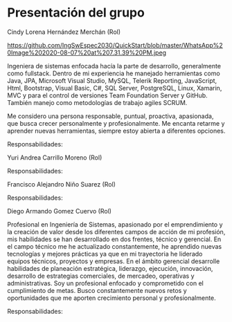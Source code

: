 # Presentación del grupo

Cindy Lorena Hernández Merchán (Rol)

https://github.com/IngSwEspec2030/QuickStart/blob/master/WhatsApp%20Image%202020-08-07%20at%207.31.39%20PM.jpeg


Ingeniera de sistemas enfocada hacía la parte de desarrollo, generalmente como fullstack. Dentro de mi experiencia he manejado herramientas como Java, JPA, Microsoft Visual Studio, MySQL, Telerik Reporting, JavaScript, Html, Bootstrap, Visual Basic, C#, SQL Server, PostgreSQL, Linux, Xamarin, MVC y para el control de versiones Team Foundation Server y GitHub. También manejo como metodologías de trabajo agiles SCRUM.

Me considero una persona responsable, puntual, proactiva, apasionada, que busca crecer personalmente y profesionalmente. Me encanta retarme y aprender nuevas herramientas, siempre estoy abierta a diferentes opciones.

Responsabilidades:

Yuri Andrea Carrillo Moreno (Rol)

Responsabilidades:

Francisco Alejandro Niño Suarez (Rol)

Responsabilidades:

Diego Armando Gomez Cuervo (Rol)

Profesional en Ingeniería de Sistemas, apasionado por el emprendimiento y la creación de valor desde los diferentes campos de acción de mi profesión, mis habilidades se han desarrollado en dos frentes, técnico y gerencial. En el campo técnico me he actualizado constantemente, he aprendido nuevas tecnologías y mejores prácticas ya que en mi trayectoria he liderado equipos técnicos, proyectos y empresas. En el ámbito gerencial desarrolle habilidades de planeación estratégica, liderazgo, ejecución, innovación, desarrollo de estrategias comerciales, de mercadeo, operativas y administrativas. Soy un profesional enfocado y comprometido con el cumplimiento de metas. Busco constantemente nuevos retos y oportunidades que me aporten crecimiento personal y profesionalmente.

Responsabilidades:
